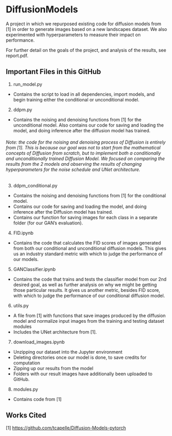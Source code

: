# DiffusionModels
A project in which we repurposed existing code for diffusion models from [1] in order to generate images based on a new landscapes dataset. We also experimented with hyperparameters to measure their impact on performance. 

For further detail on the goals of the project, and analysis of the results, see report.pdf.

## Important Files in this GitHub
1. run_model.py
 * Contains the script to load in all dependencies, import models, and begin training either the conditional or unconditional model.

2. ddpm.py
 * Contains the noising and denoising functions from [1] for the unconditional model. Also contains our code for saving and loading the model, and doing inference after the diffusion model has trained.

###### Note: the code for the noising and denoising process of Diffusion is entirely from [1]. This is because our goal was not to start from the mathematical concepts of Diffusion from scratch, but to implement both a conditionally and unconditionally trained Diffusion Model. We focused on comparing the results from the 2 models and observing the results of changing hyperparameters for the noise schedule and UNet architecture.

3. ddpm_conditional.py
 * Contains the noising and denoising functions from [1] for the conditional model.
 * Contains our code for saving and loading the model, and doing inference after the Diffusion model has trained.
 * Contains our function for saving images for each class in a separate folder (for our GAN’s evaluation).
 
4. FID.ipynb
 * Contains the code that calculates the FID scores of images generated from both our conditional and unconditional diffusion models. This gives us an industry standard metric with which to judge the performance of our models.

5. GANClassifier.ipynb
 * Contains the code that trains and tests the classifier model from our 2nd desired goal, as well as further analysis on why we might be getting those particular results. It gives us another metric, besides FID score, with which to judge the performance of our conditional diffusion model.
 
6. utils.py
 * A file from [1] with functions that save images produced by the diffusion model and normalize input images from the training and testing dataset
 modules
 * Includes the UNet architecture from [1].

7. download_images.ipynb
 * Unzipping our dataset into the Jupyter environment
 * Deleting directories once our model is done, to save credits for computation
 * Zipping up our results from the model
 * Folders with our result images have additionally been uploaded to GitHub.

8. modules.py
  * Contains code from [1] 

## Works Cited
[1] https://github.com/tcapelle/Diffusion-Models-pytorch
